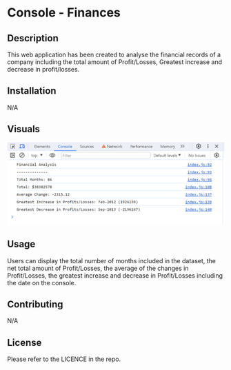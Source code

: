 # Console - Finances

## Description
This web application has been created to analyse the financial records of a company including the total amount of Profit/Losses, Greatest increase and decrease in profit/losses.

## Installation
N/A

## Visuals
![application screenshot](starter/images/2023-12-30.png)

## Usage
Users can display the total number of months included in the dataset, the net total amount of Profit/Losses, the average of the changes in Profit/Losses, the greatest increase and decrease in Profit/Losses including the date on the console.

## Contributing
N/A

## License
Please refer to the LICENCE in the repo.